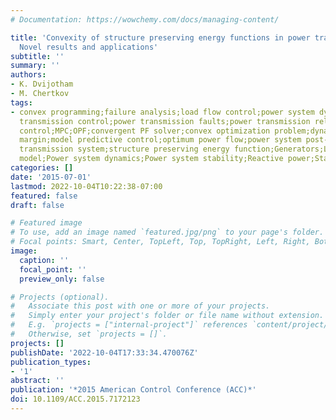 ```yaml
---
# Documentation: https://wowchemy.com/docs/managing-content/

title: 'Convexity of structure preserving energy functions in power transmission:
  Novel results and applications'
subtitle: ''
summary: ''
authors:
- K. Dvijotham
- M. Chertkov
tags:
- convex programming;failure analysis;load flow control;power system dynamic stability;power
  transmission control;power transmission faults;power transmission reliability;predictive
  control;MPC;OPF;convergent PF solver;convex optimization problem;dynamic stability
  margin;model predictive control;optimum power flow;power system post-fault dynamics;power
  transmission system;structure preserving energy function;Generators;Load modeling;Mathematical
  model;Power system dynamics;Power system stability;Reactive power;Stability analysis
categories: []
date: '2015-07-01'
lastmod: 2022-10-04T10:22:38-07:00
featured: false
draft: false

# Featured image
# To use, add an image named `featured.jpg/png` to your page's folder.
# Focal points: Smart, Center, TopLeft, Top, TopRight, Left, Right, BottomLeft, Bottom, BottomRight.
image:
  caption: ''
  focal_point: ''
  preview_only: false

# Projects (optional).
#   Associate this post with one or more of your projects.
#   Simply enter your project's folder or file name without extension.
#   E.g. `projects = ["internal-project"]` references `content/project/deep-learning/index.md`.
#   Otherwise, set `projects = []`.
projects: []
publishDate: '2022-10-04T17:33:34.470076Z'
publication_types:
- '1'
abstract: ''
publication: '*2015 American Control Conference (ACC)*'
doi: 10.1109/ACC.2015.7172123
---
```

